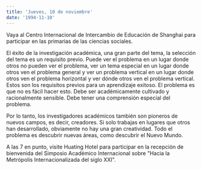 ```yaml
---
title: 'Jueves, 10 de noviembre'
date: '1994-11-10'
---
```


Vaya al Centro Internacional de Intercambio de Educación de Shanghai para participar en las primarias de las ciencias sociales.

El éxito de la investigación académica, una gran parte del tema, la selección del tema es un requisito previo. Puede ver el problema en un lugar donde otros no pueden ver el problema, ver un tema especial en un lugar donde otros ven el problema general y ver un problema vertical en un lugar donde otros ven el problema horizontal y ver dónde otros ven el problema vertical. Estos son los requisitos previos para un aprendizaje exitoso. El problema es que no es fácil hacer esto. Debe ser académicamente cultivado y racionalmente sensible. Debe tener una comprensión especial del problema.

Por lo tanto, los investigadores académicos también son pioneros de nuevos campos, es decir, creadores. Si solo trabajas en lugares que otros han desarrollado, obviamente no hay una gran creatividad. Todo el problema es descubrir nuevas áreas, como descubrir el Nuevo Mundo.

A las 7 en punto, visite Huating Hotel para participar en la recepción de bienvenida del Simposio Académico Internacional sobre "Hacia la Metrópolis Internacionalizada del siglo XXI".

